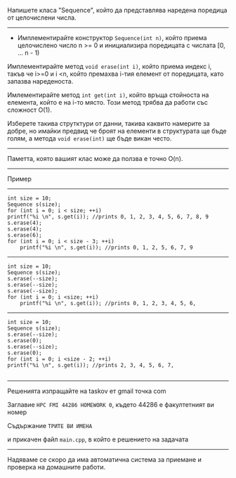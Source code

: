 Напишете класа "Sequence", който да представлява наредена поредица от целочислени числа.

---

* Имплементирайте конструктор `Sequence(int n)`, който приема целочислено число n >= 0 и инициализира поредицата с числата [0, ... n - 1)

Имплементирайте метод `void erase(int i)`, който приема индекс i, такъв че i>=0 и i <n, който премахва i-тия елемент от поредицата, като запазва нареденоста.

Имлементирайте метод `int get(int i)`, който връща стойноста на елемента, който е на i-то място. Този метод трябва да работи със сложност O(1).

Изберете такива струтктури от данни, такива каквито намерите за добре, но имайки предвид че броят на елементи в структурата ще бъде голям, а методa `void erase(int)` ще бъде викан често.

---

Паметта, която вашият клас може да ползва е точно O(n).

---

Пример

---

```
int size = 10;
Sequence s(size);
for (int i = 0; i < size; ++i)
printf("%i \n", s.get(i)); //prints 0, 1, 2, 3, 4, 5, 6, 7, 8, 9
s.erase(4);
s.erase(4);
s.erase(6);
for (int i = 0; i < size - 3; ++i)
    printf("%i \n", s.get(i)); //prints 0, 1, 2, 5, 6, 7, 9
```

---

```
int size = 10;
Sequence s(size);
s.erase(--size);
s.erase(--size);
s.erase(--size);
for (int i = 0; i <size; ++i)
    printf("%i \n", s.get(i)); //prints 0, 1, 2, 3, 4, 5, 6,
```

---

```
int size = 10;
Sequence s(size);
s.erase(--size);
s.erase(0);
s.erase(--size);
s.erase(0);
for (int i = 0; i <size - 2; ++i)
printf("%i \n", s.get(i)); //prints 2, 3, 4, 5, 6, 7,


```

---

Решенията изпращайте на taskov ет gmail точка com

Заглавие `HPC FMI 44286 HOMEWORK 0`, където 44286 е факултетният ви номер

Съдържание `ТРИТЕ ВИ ИМЕНА` 

и прикачен файл `main.cpp`, в който е решението на задачата

---

Надяваме се скоро да има автоматична система за приемане и проверка на домашните работи.
